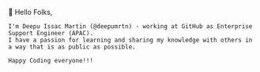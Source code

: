 👋 Hello Folks,	

 	I'm Deepu Issac Martin (@deepumrtn) - working at GitHub as Enterprise Support Engineer (APAC). 
	I have a passion for learning and sharing my knowledge with others in a way that is as public as possible.
	
	Happy Coding everyone!!!


<!---
deepumrtn/deepumrtn is a ✨ special ✨ repository because its `README.md` (this file) appears on your GitHub profile.
You can click the Preview link to take a look at your changes.
--->
